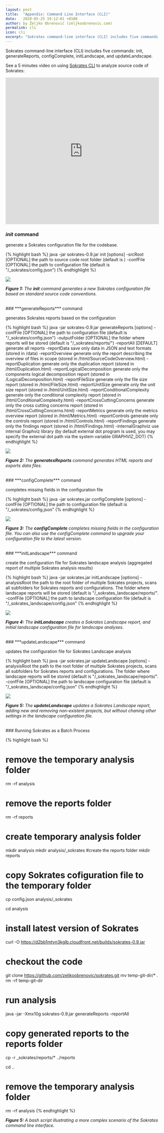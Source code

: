 ```yaml
---
layout: post
title:  "Appendix: Command Line Interface (CLI)"
date:   2020-05-25 19:12:01 +0100
author: by Željko Obrenović (zeljkoobrenovic.com)
permalink: cli
icon: cli
excerpt: "Sokrates command-line interface (CLI) includes five commands: init, generateReports, configComplete, initLandscape, and updateLandscape."
---
```


Sokrates command-line interface (CLI) includes five commands: init, generateReports, configComplete, initLandscape, and updateLandscape.

See a 5 minutes video on using [Sokrates CLI](cli) to analyze source code of Sokrates:

<iframe allow="accelerometer; autoplay; encrypted-media; gyroscope; picture-in-picture" allowfullscreen="" frameborder="0" height="480" src="https://www.youtube.com/embed/ZybfJQ8Ob7g" style="max-width: 1024px" width="100%"></iframe>

### ***init*** command

generate a Sokrates configuration file for the codebase.

{% highlight bash %}
java -jar sokrates-0.9.jar init [options]
   -srcRoot  <arg>   [OPTIONAL] the path to source code root folder (default is <currentFolder>)
   -confFile <arg>   [OPTIONAL] the path to configuration file (default is "<currentFolder>/_sokrates/config.json")
{% endhighlight %}


![](assets/images/sokrates/cmd-init.png)

***Figure 1:** The **init** command generates a new Sokrates configuration file based on standard source code conventions.*


<br/>
### ***generateReports*** command

generates Sokrates reports based on the configuration

{% highlight bash %}
  java -jar sokrates-0.9.jar generateReports [options]
         -confFile     <arg>           [OPTIONAL] the path to configuration file (default is "<currentFolder>/_sokrates/config.json")
         -outputFolder <arg>           [OPTIONAL] the folder where reports will be stored (default is "<currentFolder>/_sokrates/reports/")
         -reportAll                    [DEFAULT] generate all reports
         -reportData                   save only data in JSON and text formats (stored in <outputFolder>/data)
         -reportOverview               generate only the report describing the overview of files in scope (stored in <outputFolder>/html/SourceCodeOverview.html)
         -reportDuplication            generate only the duplication report (stored in <outputFolder>/html/Duplication.html)
         -reportLogicalDecomposition   generate only the components logical decomposition report (stored in <outputFolder>/LogicalDecomposition.html)
         -reportFileSize               generate only the file size report (stored in <outputFolder>/html/FileSize.html)
         -reportUnitSize               generate only the unit size report (stored in <outputFolder>/html/UnitSize.html)
         -reportConditionalComplexity  generate only the conditional complexity report (stored in <outputFolder>/html/ConditionalComplexity.html)
         -reportCrossCuttingConcerns   generate only the cross cutting concerns report (stored in <outputFolder>/html/CrossCuttingConcerns.html)
         -reportMetrics                generate only the metrics overview report (stored in <outputFolder>/html/Metrics.html)
         -reportControls               generate only the controls report (stored in <outputFolder>/html/Controls.html)
         -reportFindings               generate only the findings report (stored in <outputFolder>/html/Findings.html)
         -internalGraphviz             use internal Graphviz library (by default external dot program is used, you may specify
                                       the external dot path via the system variable GRAPHVIZ_DOT)
{% endhighlight %}

![](assets/images/sokrates/cmd-generate-reports.png)

***Figure 2:** The **generatesReports** command generates HTML reports and exports data files.*


<br/>
### ***configComplete*** command

completes missing fields in the configuration file

{% highlight bash %}
java -jar sokrates.jar configComplete [options]
     -confFile <arg>       [OPTIONAL] the path to configuration file (default is "<currentFolder>/_sokrates/config.json"
{% endhighlight %}

![](assets/images/sokrates/cmd-config-complete.png)

***Figure 3:** The **configComplete** completes missing fields in the configuration file. You can also use the configComplete command to upgrade your configuration file to the latest version.*


<br/>
### ***initLandscape*** command

create the configuration file for Sokrates landscape analysis (aggregated report of multiple Sokrates analysis results)

{% highlight bash %}
java -jar sokrates.jar initLandscape [options]
     -analysisRoot <arg>    the path to the root folder of multiple Sokrates projects, scans all subfolders for Sokrates reports and configurations.  The folder where landscape reports will be stored (default is "<currentFolder>/_sokrates_landscape/reports/".
     -confFile     <arg>    [OPTIONAL] the path to landscape configuration file (default is "<currentFolder>/_sokrates_landscape/config.json"
{% endhighlight %}


![](assets/images/sokrates/cmd-init-landscape.png)

***Figure 4:** The **initLandscape** creates a Sokrates Landscape report, and initial landscape configuration file for landscape analyses.*


<br/>
### ***updateLandscape*** command

updates the configuration file for Sokrates Landscape analysis

{% highlight bash %}
java -jar sokrates.jar updateLandscape [options]
     -analysisRoot <arg>   the path to the root folder of multiple Sokrates projects, scans all subfolders for Sokrates reports and configurations. The folder where landscape reports will be stored (default is "<currentFolder>/_sokrates_landscape/reports/".
     -confFile     <arg>   [OPTIONAL] the path to landscape configuration file (default is "<currentFolder>/_sokrates_landscape/config.json"
{% endhighlight %}


![](assets/images/sokrates/cmd-update-landscape.png)

***Figure 5:** The **updateLandscape** updates a Sokrates Landscape report, adding new and removing non-existent projects, but without chaning other settings in the landscape configuration file.*


<br/>
### Running Sokrates as a Batch Process

{% highlight bash %}
# remove the temporary analysis folder
rm -rf analysis

# remove the reports folder
rm -rf reports

# create temporary analysis folder
mkdir analysis
mkdir analysis/_sokrates
#create the reports folder
mkdir reports

# copy Sokrates cofiguration file to the temporary folder
cp config.json analysis/_sokrates

cd analysis

# install latest version of Sokrates
curl -O https://d2bb1mtyn3kglb.cloudfront.net/builds/sokrates-0.9.jar

# checkout the code
git clone https://github.com/zeljkoobrenovic/sokrates.git
mv temp-git-dir/* .
rm -rf temp-git-dir

# run analysis
java -jar -Xmx10g sokrates-0.9.jar generateReports -reportAll

# copy generated reports to the reports folder
cp -r _sokrates/reports/* ../reports

cd ..
# remove the temporary analysis folder
rm -rf analysis
{% endhighlight %}

***Figure 5:** A bash script illustrating a more complex scenario of the Sokrates command line interface.*
